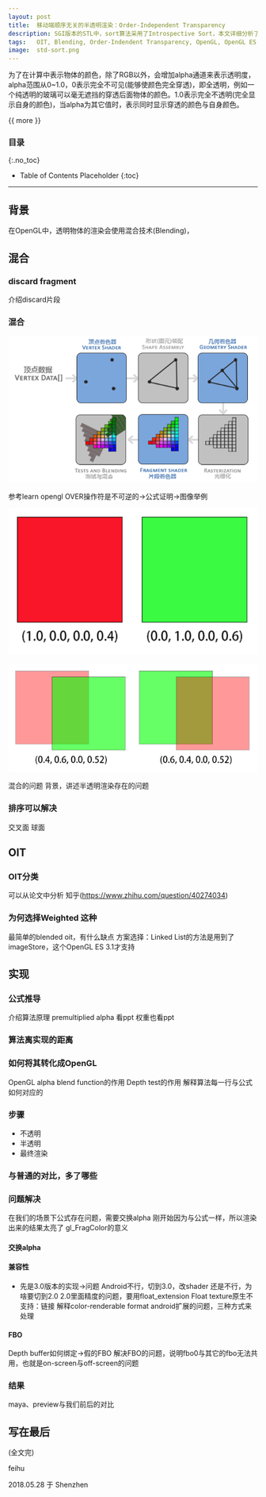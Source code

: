 ```yaml
---
layout: post
title:  移动端顺序无关的半透明渲染：Order-Independent Transparency
description: SGI版本的STL中，sort算法采用了Introspective Sort，本文详细分析了该算法的实现。算法后半部分使用了插入排序，本文对几种插入排序作了性能对比，并重点分析了__final_insertion_sort为何如此实现
tags:   OIT, Blending, Order-Indendent Transparency, OpenGL, OpenGL ES 2.0, OpenGL ES 3.0, Weighted Blended Order-Independent Transparency
image:  std-sort.png
---
```


为了在计算中表示物体的颜色，除了RGB以外，会增加alpha通道来表示透明度，alpha范围从0~1.0，0表示完全不可见(能够使颜色完全穿透)，即全透明，例如一个纯透明的玻璃可以毫无遮挡的穿透后面物体的颜色。1.0表示完全不透明(完全显示自身的颜色)，当alpha为其它值时，表示同时显示穿透的颜色与自身颜色。

{{ more }}

### 目录
{:.no_toc}

* Table of Contents Placeholder
{:toc}

-----

## 背景

在OpenGL中，透明物体的渲染会使用混合技术(Blending)，

## 混合

### discard fragment
介绍discard片段
### 混合

![opengl-blending](/img/posts/oit-opengl-process.png)

参考learn opengl
OVER操作符是不可逆的->公式证明->图像举例

![red-green](/img/posts/oit-red-green.png)

![blend-red-green](/img/posts/oit-blend-red-green.png)

混合的问题
背景，讲述半透明渲染存在的问题
### 排序可以解决
交叉面
球面

## OIT

### OIT分类

可以从论文中分析
知乎(https://www.zhihu.com/question/40274034)

### 为何选择Weighted 这种
最简单的blended oit，有什么缺点
方案选择：Linked List的方法是用到了imageStore，这个OpenGL ES 3.1才支持

## 实现

### 公式推导
介绍算法原理
premultiplied alpha
看ppt
权重也看ppt

### 算法离实现的距离

### 如何将其转化成OpenGL
OpenGL alpha blend function的作用
Depth test的作用
解释算法每一行与公式如何对应的

### 步骤
- 不透明
- 半透明
- 最终渲染

### 与普通的对比，多了哪些

### 问题解决

在我们的场景下公式存在问题，需要交换alpha
刚开始因为与公式一样，所以渲染出来的结果太亮了
gl_FragColor的意义

#### 交换alpha

#### 兼容性
- 先是3.0版本的实现->问题
Android不行，切到3.0，改shader
还是不行，为啥要切到2.0
2.0里面精度的问题，要用float_extension
Float texture原生不支持：链接
解释color-renderable format
android扩展的问题，三种方式来处理

#### FBO
Depth buffer如何绑定->假的FBO
解决FBO的问题，说明fbo0与其它的fbo无法共用，也就是on-screen与off-screen的问题

### 结果
maya、preview与我们前后的对比


## 写在最后

(全文完)

feihu

2018.05.28 于 Shenzhen
